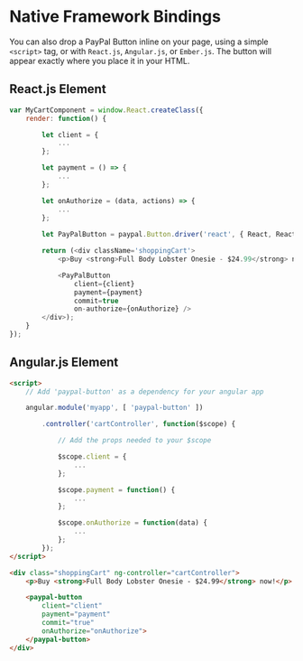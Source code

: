 # Native Framework Bindings

You can also drop a PayPal Button inline on your page, using a simple `<script>` tag, or with `React.js`, `Angular.js`, or `Ember.js`.
The button will appear exactly where you place it in your HTML.

## React.js Element

```javascript
var MyCartComponent = window.React.createClass({
    render: function() {

        let client = {
            ...
        };

        let payment = () => {
            ...
        };

        let onAuthorize = (data, actions) => {
            ...
        };
		
        let PayPalButton = paypal.Button.driver('react', { React, ReactDOM });

        return (<div className='shoppingCart'>
            <p>Buy <strong>Full Body Lobster Onesie - $24.99</strong> now!</p>

            <PayPalButton
                client={client}
                payment={payment}
                commit=true
                on-authorize={onAuthorize} />
        </div>);
    }
});
```

## Angular.js Element

```html
<script>
    // Add 'paypal-button' as a dependency for your angular app

    angular.module('myapp', [ 'paypal-button' ])

        .controller('cartController', function($scope) {

            // Add the props needed to your $scope

            $scope.client = {
                ...
            };

            $scope.payment = function() {
                ...
            };

            $scope.onAuthorize = function(data) {
                ...
            };
        });
</script>

<div class="shoppingCart" ng-controller="cartController">
    <p>Buy <strong>Full Body Lobster Onesie - $24.99</strong> now!</p>

    <paypal-button
        client="client"
        payment="payment"
        commit="true"
        onAuthorize="onAuthorize">
    </paypal-button>
</div>
```

